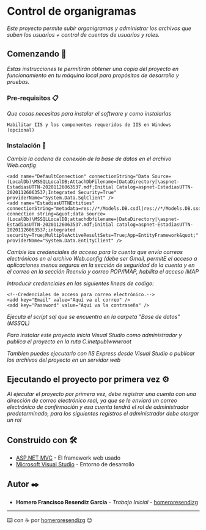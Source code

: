 # Control de organigramas

_Este proyecto permite subir organigramas y administrar los archivos que suben los usuarios + control de cuentas de usuarios y roles._


## Comenzando 🚀

_Estas instrucciones te permitirán obtener una copia del proyecto en funcionamiento en tu máquina local para propósitos de desarrollo y pruebas._


### Pre-requisitos 📋

_Que cosas necesitas para instalar el software y como instalarlas_

```
Habilitar IIS y los componentes requeridos de IIS en Windows (opcional)
```


### Instalación 🔧

_Cambia la cadena de conexión de la base de datos en el archivo Web.config_

```
<add name="DefaultConnection" connectionString="Data Source=(LocalDb)\MSSQLLocalDB;AttachDbFilename=|DataDirectory|\aspnet-EstadiasUTTN-20201126063537.mdf;Initial Catalog=aspnet-EstadiasUTTN-20201126063537;Integrated Security=True" providerName="System.Data.SqlClient" />
<add name="EstadiasUTTNEntities" connectionString="metadata=res://*/Models.DB.csdl|res://*/Models.DB.ssdl|res://*/Models.DB.msl;provider=System.Data.SqlClient;provider connection string=&quot;data source=(LocalDb)\MSSQLLocalDB;attachdbfilename=|DataDirectory|\aspnet-EstadiasUTTN-20201126063537.mdf;initial catalog=aspnet-EstadiasUTTN-20201126063537;integrated security=True;MultipleActiveResultSets=True;App=EntityFramework&quot;" providerName="System.Data.EntityClient" />
```

_Cambie las credenciales de acceso para la cuenta que envía correos electrónicos en el archivo Web.config (debe ser Gmail, permitE el acceso a aplicaciones menos seguras en la sección de seguridad de la cuenta y en el correo en la sección Reenvío y correo POP/IMAP, habilita el acceso IMAP_

_Introducir credenciales en las siguientes lineas de codigo:_
```
<!--Credenciales de acceso para correo electrónico.-->
<add key="Email" value="Aquí va el correo" />
<add key="Password" value="Aquí va la contraseña" />
```

_Ejecuta el script sql que se encuentra en la carpeta "Base de datos" (MSSQL)_

_Para instalar este proyecto inicia Visual Studio como administrador y publica el proyecto en la ruta C:inetpub\wwwroot_

_Tambien puedes ejecutarlo con IIS Express desde Visual Studio o publicar los archivos del proyecto en un servidor web_


## Ejecutando el proyecto por primera vez ⚙️

_Al ejecutar el proyecto por primera vez, debe registrar una cuenta con una dirección de correo electrónico real, ya que se le enviará un correo electrónico de confirmación y esa cuenta tendrá el rol de administrador predeterminado, para los siguientes registros el administrador debe otorgar un rol_


## Construido con 🛠️

* [ASP.NET MVC](https://dotnet.microsoft.com/apps/aspnet/mvc) - El framework web usado
* [Microsoft Visual Studio](https://visualstudio.microsoft.com/es/) - Entorno de desarrollo


## Autor ✒️

* **Homero Francisco Resendiz Garcia** - *Trabajo Inicial* - [homeroresendizg](https://github.com/homeroresendizg)


---
⌨️ con ☕ por [homeroresendizg](https://github.com/homeroresendizg) 😊
